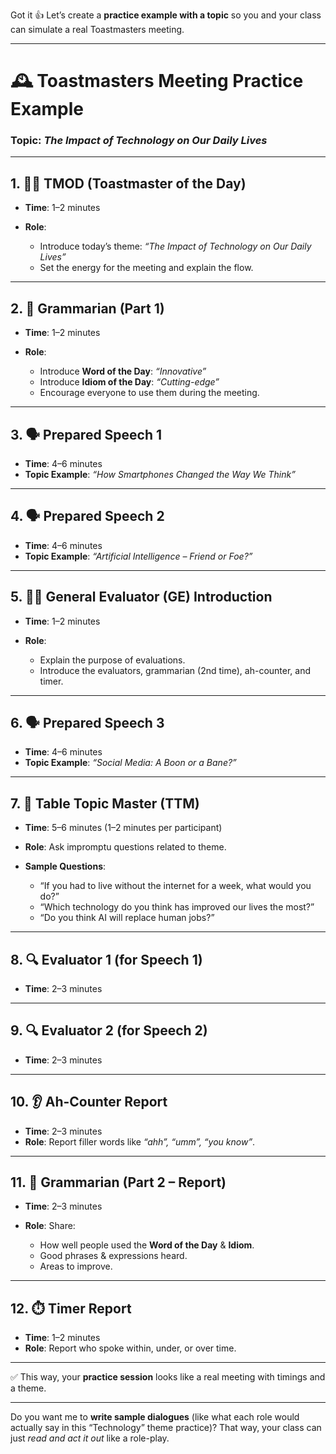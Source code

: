 Got it 👍 Let’s create a **practice example with a topic** so you and your class can simulate a real Toastmasters meeting.

---

# 🕰️ Toastmasters Meeting Practice Example

### **Topic**: _The Impact of Technology on Our Daily Lives_

---

## 1. 🧑‍⚖️ TMOD (Toastmaster of the Day)

- **Time**: 1–2 minutes
- **Role**:

  - Introduce today’s theme: _“The Impact of Technology on Our Daily Lives”_
  - Set the energy for the meeting and explain the flow.

---

## 2. 📘 Grammarian (Part 1)

- **Time**: 1–2 minutes
- **Role**:

  - Introduce **Word of the Day**: _“Innovative”_
  - Introduce **Idiom of the Day**: _“Cutting-edge”_
  - Encourage everyone to use them during the meeting.

---

## 3. 🗣️ Prepared Speech 1

- **Time**: 4–6 minutes
- **Topic Example**: _“How Smartphones Changed the Way We Think”_

---

## 4. 🗣️ Prepared Speech 2

- **Time**: 4–6 minutes
- **Topic Example**: _“Artificial Intelligence – Friend or Foe?”_

---

## 5. 👩‍🏫 General Evaluator (GE) Introduction

- **Time**: 1–2 minutes
- **Role**:

  - Explain the purpose of evaluations.
  - Introduce the evaluators, grammarian (2nd time), ah-counter, and timer.

---

## 6. 🗣️ Prepared Speech 3

- **Time**: 4–6 minutes
- **Topic Example**: _“Social Media: A Boon or a Bane?”_

---

## 7. 🎲 Table Topic Master (TTM)

- **Time**: 5–6 minutes (1–2 minutes per participant)
- **Role**: Ask impromptu questions related to theme.
- **Sample Questions**:

  - “If you had to live without the internet for a week, what would you do?”
  - “Which technology do you think has improved our lives the most?”
  - “Do you think AI will replace human jobs?”

---

## 8. 🔍 Evaluator 1 (for Speech 1)

- **Time**: 2–3 minutes

---

## 9. 🔍 Evaluator 2 (for Speech 2)

- **Time**: 2–3 minutes

---

## 10. 👂 Ah-Counter Report

- **Time**: 2–3 minutes
- **Role**: Report filler words like _“ahh”, “umm”, “you know”_.

---

## 11. 📘 Grammarian (Part 2 – Report)

- **Time**: 2–3 minutes
- **Role**: Share:

  - How well people used the **Word of the Day** & **Idiom**.
  - Good phrases & expressions heard.
  - Areas to improve.

---

## 12. ⏱️ Timer Report

- **Time**: 1–2 minutes
- **Role**: Report who spoke within, under, or over time.

---

✅ This way, your **practice session** looks like a real meeting with timings and a theme.

---

Do you want me to **write sample dialogues** (like what each role would actually say in this “Technology” theme practice)? That way, your class can just _read and act it out_ like a role-play.
